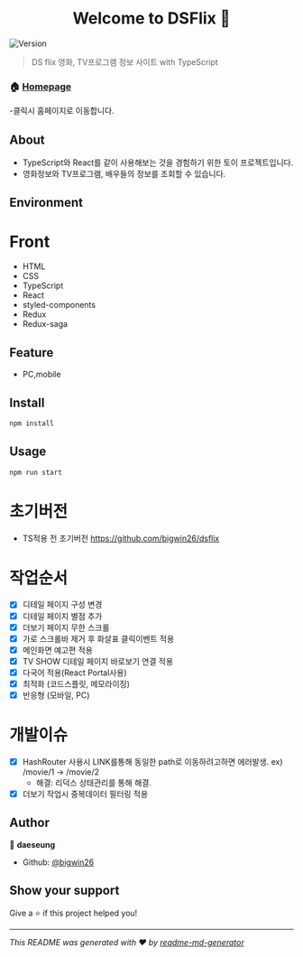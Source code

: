 <h1 align="center">Welcome to DSFlix 👋</h1>
<p>
  <img alt="Version" src="https://img.shields.io/badge/version-0.1.0-blue.svg?cacheSeconds=2592000" />
</p>

> DS flix 영화, TV프로그램 정보 사이트 with TypeScript

### 🏠 [Homepage](https://eager-allen-ef19d9.netlify.app/)
-클릭시 홈페이지로 이동합니다.

## About
- TypeScript와 React를 같이 사용해보는 것을 경험하기 위한 토이 프로젝트입니다.
- 영화정보와 TV프로그램, 배우들의 정보를 조회할 수 있습니다.

## Environment
# Front
- HTML
- CSS
- TypeScript
- React
- styled-components
- Redux
- Redux-saga

## Feature
- PC,mobile

## Install

```sh
npm install
```

## Usage

```sh
npm run start
```

# 초기버전
- TS적용 전 초기버전 https://github.com/bigwin26/dsflix

# 작업순서

- [x] 디테일 페이지 구성 변경
- [x] 디테일 페이지 별점 추가
- [x] 더보기 페이지 무한 스크롤
- [x] 가로 스크롤바 제거 후 화살표 클릭이벤트 적용
- [x] 메인화면 예고편 적용
- [x] TV SHOW 디테일 페이지 바로보기 연결 적용
- [x] 다국어 적용(React Portal사용)
- [x] 최적화 (코드스플릿, 메모라이징)
- [x] 반응형 (모바일, PC)

# 개발이슈

- [x] HashRouter 사용시 LINK를통해 동일한 path로 이동하려고하면 에러발생. ex) /movie/1 -> /movie/2
  - 해결: 리덕스 상태관리를 통해 해결.
- [x] 더보기 작업시 중복데이터 필터링 적용

## Author

👤 **daeseung**

- Github: [@bigwin26](https://github.com/bigwin26)

## Show your support

Give a ⭐️ if this project helped you!

---

_This README was generated with ❤️ by [readme-md-generator](https://github.com/kefranabg/readme-md-generator)_
